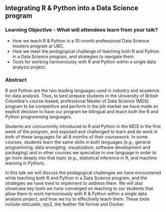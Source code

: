 ## Integrating R & Python into a Data Science program

### Learning Objective - What will attendees learn from your talk?

- How we teach R & Python in a 10-month professional Data Science masters program at UBC.
- How we meet the pedagogical challenge of teaching both R and Python in a Data Science program, and strategies to navigate them.
- Tools for working harmonioulsy with R and Python within a single data analysis project.

### Abstract
R and Python are the two leading languages used in industry and academia for data analysis. Thus, to best prepare students in the University of British Columbia's course-based, professional Master of Data Science  (MDS) program to be competitive and perform in the job market we have made an explicit decision to have our program be bilingual and teach both the R and Python programming languages. 

Students are concurrently introduced to R and Python in the MDS in the first week of the program, and exposed and challenged to learn and do work in both of these languages for all 8 months of their coursework. In some courses, students learn the same skills in both languages (e.g., general programming, data wrangling, visualization, software development and packaging) and in other courses we specialize in one language in order to go more deeply into that topic (e.g., statistical inference in R, and machine learning in Python). 

In this talk we will discuss the pedagogical challenges we have encountered while teaching both R and Python in a Data Science program, and the strategies we have tried to implement to address them. We will also showcase key tools we have converged on teaching to our students that allow them to work harmoniously with R & Python within a single data analysis project, and how we try to effectively teach them. These tools include reticulate, rpy2, the feather file format and Docker.
